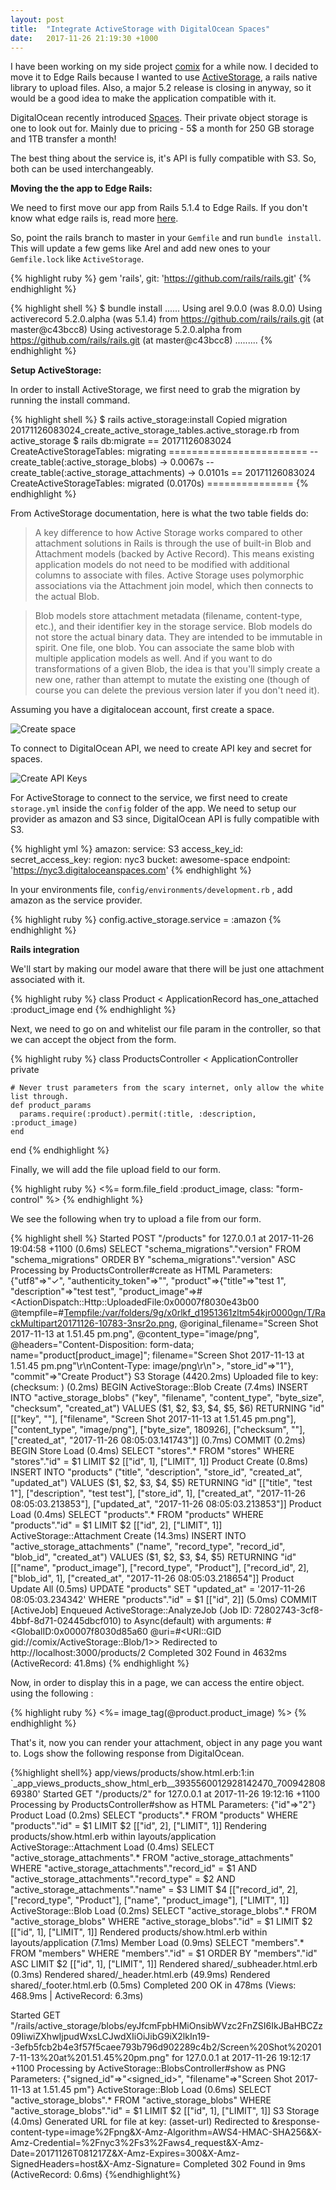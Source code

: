 ```yaml
---
layout: post
title:  "Integrate ActiveStorage with DigitalOcean Spaces"
date:   2017-11-26 21:19:30 +1000
---
```

I have been working on my side project [comix](https://comix.life) for a while now. I decided to move it to Edge Rails because I wanted to use [ActiveStorage](https://github.com/rails/rails/tree/master/activestorage), a rails native library to upload files. Also, a major 5.2 release is closing in anyway, so it would be a good idea to make the application compatible with it.


DigitalOcean recently introduced [Spaces](https://www.digitalocean.com/products/object-storage/). Their private object storage is one to look out for. Mainly due to pricing - 5$ a month for 250 GB storage and 1TB transfer a month!

The best thing about the service is, it's API is fully compatible with S3. So, both can be used interchangeably.

**Moving the the app to Edge Rails:**

We need to first move our app from Rails 5.1.4 to Edge Rails. If you don't know what edge rails is, read more [here](http://edgeguides.rubyonrails.org/).

So, point the rails branch to master in your ```Gemfile``` and run ```bundle install```. This will update a few gems like Arel and add new ones to your ```Gemfile.lock``` like ```ActiveStorage```.

{% highlight ruby %}
gem 'rails', git: 'https://github.com/rails/rails.git'
{% endhighlight %}

{% highlight shell %}
$ bundle install
......
Using arel 9.0.0 (was 8.0.0)
Using activerecord 5.2.0.alpha (was 5.1.4) from https://github.com/rails/rails.git (at master@c43bcc8)
Using activestorage 5.2.0.alpha from https://github.com/rails/rails.git (at master@c43bcc8)
.........
{% endhighlight %}

**Setup ActiveStorage:**

In order to install ActiveStorage, we first need to grab the migration by running the install command.

{% highlight shell %}
$ rails active_storage:install
Copied migration 20171126083024_create_active_storage_tables.active_storage.rb from active_storage
$ rails db:migrate
== 20171126083024 CreateActiveStorageTables: migrating ========================
-- create_table(:active_storage_blobs)
   -> 0.0067s
-- create_table(:active_storage_attachments)
   -> 0.0101s
== 20171126083024 CreateActiveStorageTables: migrated (0.0170s) ===============
{% endhighlight %}

From ActiveStorage documentation, here is what the two table fields do:

>A key difference to how Active Storage works compared to other attachment solutions in Rails is through the use of built-in Blob and Attachment models (backed by Active Record). This means existing application models do not need to be modified with additional columns to associate with files. Active Storage uses polymorphic associations via the Attachment join model, which then connects to the actual Blob.

>Blob models store attachment metadata (filename, content-type, etc.), and their identifier key in the storage service. Blob models do not store the actual binary data. They are intended to be immutable in spirit. One file, one blob. You can associate the same blob with multiple application models as well. And if you want to do transformations of a given Blob, the idea is that you'll simply create a new one, rather than attempt to mutate the existing one (though of course you can delete the previous version later if you don't need it).

Assuming you have a digitalocean account, first create a space.

![Create space](https://res.cloudinary.com/drg9hguhu/image/upload/v1511689099/Screen_Shot_2017-11-26_at_8.34.56_pm_pnbhyo.png)

To connect to DigitalOcean API, we need to create API key and secret for spaces.

![Create API Keys](https://res.cloudinary.com/drg9hguhu/image/upload/v1511689784/Screen_Shot_2017-11-26_at_8.48.11_pm_xsb9mj.png)

For ActiveStorage to connect to the service, we first need to create ```storage.yml``` inside the ```config``` folder of the app. We need to setup our provider as amazon and S3 since, DigitalOcean API is fully compatible with S3.

{% highlight yml %}
amazon:
  service: S3
  access_key_id: <DigitalOcean Spaces API Key>
  secret_access_key: <DigitalOcean Spaces Secret>
  region: nyc3
  bucket: awesome-space
  endpoint: 'https://nyc3.digitaloceanspaces.com'
{% endhighlight %}

In your environments file,  ```config/environments/development.rb``` , add amazon as the service provider.

{% highlight ruby %}
  config.active_storage.service = :amazon
{% endhighlight %}

**Rails integration**

We'll start by making our model aware that there will be just one attachment associated with it.

{% highlight ruby %}
class Product < ApplicationRecord
  has_one_attached :product_image
end
{% endhighlight %}

Next, we need to go on and whitelist our file param in the controller, so that we can accept the object from the form.

{% highlight ruby %}
class ProductsController < ApplicationController
    private

    # Never trust parameters from the scary internet, only allow the white list through.
    def product_params
      params.require(:product).permit(:title, :description, :product_image)
    end
end
{% endhighlight %}

Finally, we will add the file upload field to our form.

{% highlight ruby %}
<%= form.file_field :product_image, class: "form-control" %>
{% endhighlight %}

We see the following when try to upload a file from our form.

{% highlight shell %}
Started POST "/products" for 127.0.0.1 at 2017-11-26 19:04:58 +1100
   (0.6ms)  SELECT "schema_migrations"."version" FROM "schema_migrations" ORDER BY "schema_migrations"."version" ASC
Processing by ProductsController#create as HTML
  Parameters: {"utf8"=>"✓", "authenticity_token"=>"", "product"=>{"title"=>"test 1", "description"=>"test test", "product_image"=>#<ActionDispatch::Http::UploadedFile:0x00007f8030e43b00 @tempfile=#<Tempfile:/var/folders/9g/x0rlkf_d1951361zltm54kjr0000gn/T/RackMultipart20171126-10783-3nsr2o.png>, @original_filename="Screen Shot 2017-11-13 at 1.51.45 pm.png", @content_type="image/png", @headers="Content-Disposition: form-data; name=\"product[product_image]\"; filename=\"Screen Shot 2017-11-13 at 1.51.45 pm.png\"\r\nContent-Type: image/png\r\n">, "store_id"=>"1"}, "commit"=>"Create Product"}
  S3 Storage (4420.2ms) Uploaded file to key: <key> (checksum: <checksum>)
   (0.2ms)  BEGIN
  ActiveStorage::Blob Create (7.4ms)  INSERT INTO "active_storage_blobs" ("key", "filename", "content_type", "byte_size", "checksum", "created_at") VALUES ($1, $2, $3, $4, $5, $6) RETURNING "id"  [["key", "<key>"], ["filename", "Screen Shot 2017-11-13 at 1.51.45 pm.png"], ["content_type", "image/png"], ["byte_size", 180926], ["checksum", "<checksum>"], ["created_at", "2017-11-26 08:05:03.141743"]]
   (0.7ms)  COMMIT
   (0.2ms)  BEGIN
  Store Load (0.4ms)  SELECT  "stores".* FROM "stores" WHERE "stores"."id" = $1 LIMIT $2  [["id", 1], ["LIMIT", 1]]
  Product Create (0.8ms)  INSERT INTO "products" ("title", "description", "store_id", "created_at", "updated_at") VALUES ($1, $2, $3, $4, $5) RETURNING "id"  [["title", "test 1"], ["description", "test test"], ["store_id", 1], ["created_at", "2017-11-26 08:05:03.213853"], ["updated_at", "2017-11-26 08:05:03.213853"]]
  Product Load (0.4ms)  SELECT  "products".* FROM "products" WHERE "products"."id" = $1 LIMIT $2  [["id", 2], ["LIMIT", 1]]
  ActiveStorage::Attachment Create (14.3ms)  INSERT INTO "active_storage_attachments" ("name", "record_type", "record_id", "blob_id", "created_at") VALUES ($1, $2, $3, $4, $5) RETURNING "id"  [["name", "product_image"], ["record_type", "Product"], ["record_id", 2], ["blob_id", 1], ["created_at", "2017-11-26 08:05:03.218654"]]
  Product Update All (0.5ms)  UPDATE "products" SET "updated_at" = '2017-11-26 08:05:03.234342' WHERE "products"."id" = $1  [["id", 2]]
   (5.0ms)  COMMIT
[ActiveJob] Enqueued ActiveStorage::AnalyzeJob (Job ID: 72802743-3cf8-4bbf-8d71-02445dbcf010) to Async(default) with arguments: #<GlobalID:0x00007f8030d85a60 @uri=#<URI::GID gid://comix/ActiveStorage::Blob/1>>
Redirected to http://localhost:3000/products/2
Completed 302 Found in 4632ms (ActiveRecord: 41.8ms)
{% endhighlight %}

Now, in order to display this in a page, we can access the entire object. using the following :

{% highlight ruby %}
<%= image_tag(@product.product_image) %>
{% endhighlight %}

That's it, now you can render your attachment, object in any page you want to. Logs show the following response from DigitalOcean.

{%highlight shell%}
app/views/products/show.html.erb:1:in `_app_views_products_show_html_erb__3935560012928142470_70094280869380'
Started GET "/products/2" for 127.0.0.1 at 2017-11-26 19:12:16 +1100
Processing by ProductsController#show as HTML
  Parameters: {"id"=>"2"}
  Product Load (0.2ms)  SELECT  "products".* FROM "products" WHERE "products"."id" = $1 LIMIT $2  [["id", 2], ["LIMIT", 1]]
  Rendering products/show.html.erb within layouts/application
  ActiveStorage::Attachment Load (0.4ms)  SELECT  "active_storage_attachments".* FROM "active_storage_attachments" WHERE "active_storage_attachments"."record_id" = $1 AND "active_storage_attachments"."record_type" = $2 AND "active_storage_attachments"."name" = $3 LIMIT $4  [["record_id", 2], ["record_type", "Product"], ["name", "product_image"], ["LIMIT", 1]]
  ActiveStorage::Blob Load (0.2ms)  SELECT  "active_storage_blobs".* FROM "active_storage_blobs" WHERE "active_storage_blobs"."id" = $1 LIMIT $2  [["id", 1], ["LIMIT", 1]]
  Rendered products/show.html.erb within layouts/application (7.1ms)
  Member Load (0.9ms)  SELECT  "members".* FROM "members" WHERE "members"."id" = $1 ORDER BY "members"."id" ASC LIMIT $2  [["id", 1], ["LIMIT", 1]]
  Rendered shared/_subheader.html.erb (0.3ms)
  Rendered shared/_header.html.erb (49.9ms)
  Rendered shared/_footer.html.erb (0.5ms)
Completed 200 OK in 478ms (Views: 468.9ms | ActiveRecord: 6.3ms)


Started GET "/rails/active_storage/blobs/eyJfcmFpbHMiOnsibWVzc2FnZSI6IkJBaHBCZz09IiwiZXhwIjpudWxsLCJwdXIiOiJibG9iX2lkIn19--3efb5fcb2b4e3f57f5caee793b796d902289c4b2/Screen%20Shot%202017-11-13%20at%201.51.45%20pm.png" for 127.0.0.1 at 2017-11-26 19:12:17 +1100
Processing by ActiveStorage::BlobsController#show as PNG
  Parameters: {"signed_id"=>"<signed_id>", "filename"=>"Screen Shot 2017-11-13 at 1.51.45 pm"}
  ActiveStorage::Blob Load (0.6ms)  SELECT  "active_storage_blobs".* FROM "active_storage_blobs" WHERE "active_storage_blobs"."id" = $1 LIMIT $2  [["id", 1], ["LIMIT", 1]]
  S3 Storage (4.0ms) Generated URL for file at key: <key> (asset-url)
Redirected to <asset-url>&response-content-type=image%2Fpng&X-Amz-Algorithm=AWS4-HMAC-SHA256&X-Amz-Credential=<cred>%2Fnyc3%2Fs3%2Faws4_request&X-Amz-Date=20171126T081217Z&X-Amz-Expires=300&X-Amz-SignedHeaders=host&X-Amz-Signature=<signature>
Completed 302 Found in 9ms (ActiveRecord: 0.6ms)
{%endhighlight%}